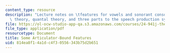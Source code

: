 ```yaml
---
content_type: resource
description: "Lecture notes on \tfeatures for vowels and sonorant consonants, dispersion\
  \ theory, quantal theory, and three parts to the speech production system."
file: https://ol-ocw-studio-app-qa.s3.amazonaws.com/courses/24-941j-the-lexicon-and-its-features-spring-2007/814ea8f14a1dc4f30556343b75d2b651_lec2ks.pdf
file_type: application/pdf
resourcetype: Document
title: Some Articulator-Bound Features
uid: 814ea8f1-4a1d-c4f3-0556-343b75d2b651
---
```

